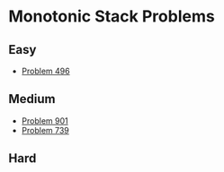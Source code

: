 # Monotonic Stack Problems

## Easy
- [Problem 496](../problems/496_next_greater_element_i/README.md)

## Medium
- [Problem 901](../problems/901_online_stock_span/README.md)
- [Problem 739](../problems/739_daily_temperatures/README.md)

## Hard

